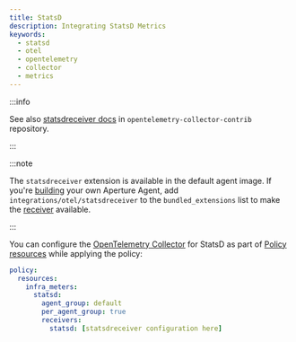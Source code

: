 ```yaml
---
title: StatsD
description: Integrating StatsD Metrics
keywords:
  - statsd
  - otel
  - opentelemetry
  - collector
  - metrics
---
```


:::info

See also [statsdreceiver docs][receiver] in `opentelemetry-collector-contrib`
repository.

:::

:::note

The `statsdreceiver` extension is available in the default agent image. If
you're [building][build] your own Aperture Agent, add
`integrations/otel/statsdreceiver` to the `bundled_extensions` list to make the
[receiver][receiver] available.

:::

You can configure the [OpenTelemetry Collector][opentelemetry-collector] for
StatsD as part of [Policy resources][policy-resources] while applying the
policy:

```yaml
policy:
  resources:
    infra_meters:
      statsd:
        agent_group: default
        per_agent_group: true
        receivers:
          statsd: [statsdreceiver configuration here]
```

[build]: /reference/aperture-cli/aperturectl/build/agent/agent.md
[receiver]:
  https://github.com/open-telemetry/opentelemetry-collector-contrib/tree/main/receiver/statsdreceiver
[opentelemetry-collector]: /reference/configuration/spec.md#telemetry-collector
[policy-resources]: /reference/configuration/spec.md#resources
